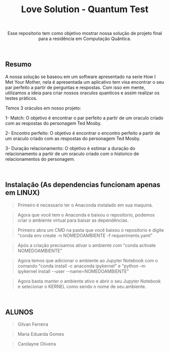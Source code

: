 <h1 align = "center">Love Solution - Quantum Test</h1> <br>

<p align = "center">
  Esse repositorio tem como objetivo mostrar nossa solução de projeto final para a residência em Computação Quântica.
</p> <br>

## Resumo

A nossa solução se baseou em um software apresentado na serie How I Met Your Mother, nela é apresentada um aplicativo tem visa encontrar o seu par perfeito a partir de perguntas e respostas. Com isso em mente, utilizamos a ideia para criar nossos oraculos quanticos e assim realizar os testes práticos.

Temos 3 oráculos em nosso projeto:

1- Match: O objetivo é encontrar o par perfeito a partir de um oraculo criado com as respostas do personagem Ted Mosby.

2- Encontro perfeito: O objetivo é encontrar o encontro perfeito a partir de um oraculo criado com as respostas do personagem Ted Mosby.

3- Duração relacionamento: O objetivo é estimar a duração do relacionamento a partir de um oraculo criado com o historico de relacionamentos do personagem.

<br>

## Instalação (As dependencias funcionam apenas em LINUX)

> Primeiro é necessario ter o Anaconda instalado em sua maquina. 

> Agora que você tem o Anaconda e baixou o repositorio, podemos criar o ambiente virtual para baixar as dependências.

> Primeiro abra um CMD na pasta que você baixou o repositorio e digite "conda env create -n NOMEDOAMBIENTE -f requeriments.yaml"

> Após a criação precisamos ativar o ambiente com "conda activate NOMEDOAMBIENTE"

> Agora temos que adicionar o ambiente ao Jupyter Notebook com o comando "conda install -c anaconda ipykernel" e "python -m ipykernel install --user --name=NOMEDOAMBIENTE"

> Agora basta manter o ambiente ativo e abrir o seu Jupyter Notebook e selecionar o KERNEL como sendo o nome de seu ambiente.

<br>

## ALUNOS

> Gilvan Ferreira

> Maria Eduarda Gomes

> Carolayne Oliveira
